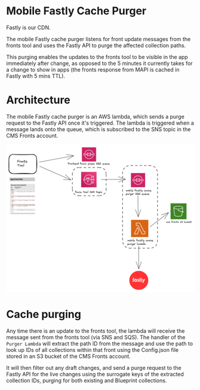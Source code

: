 # Mobile Fastly Cache Purger

Fastly is our CDN.

The mobile Fastly cache purger listens for front update messages from the fronts tool and uses the Fastly API to purge the affected collection paths.

This purging enables the updates to the fronts tool to be visible in the app immediately after change, as opposed to the 5 minutes it currently takes for a change to show in apps (the fronts response from MAPI is cached in Fastly with 5 mins TTL).

# Architecture

The mobile Fastly cache purger is an AWS lambda, which sends a purge request to the Fastly API once it's triggered.
The lambda is triggered when a message lands onto the queue, which is subscribed to the SNS topic in the CMS Fronts account.

![](docs/cahepurger.png)

# Cache purging

Any time there is an update to the fronts tool, the lambda will receive the message sent from the fronts tool (via SNS and SQS). The handler of the `Purger Lambda` will extract the path ID from the message and use the path to look up IDs of all collections within that front using the Config.json file stored in an S3 bucket of the CMS Fronts account.

It will then filter out any draft changes, and send a purge request to the Fastly API for the live changes using the surrogate keys of the extracted collection IDs, purging for both existing and Blueprint collections. 
